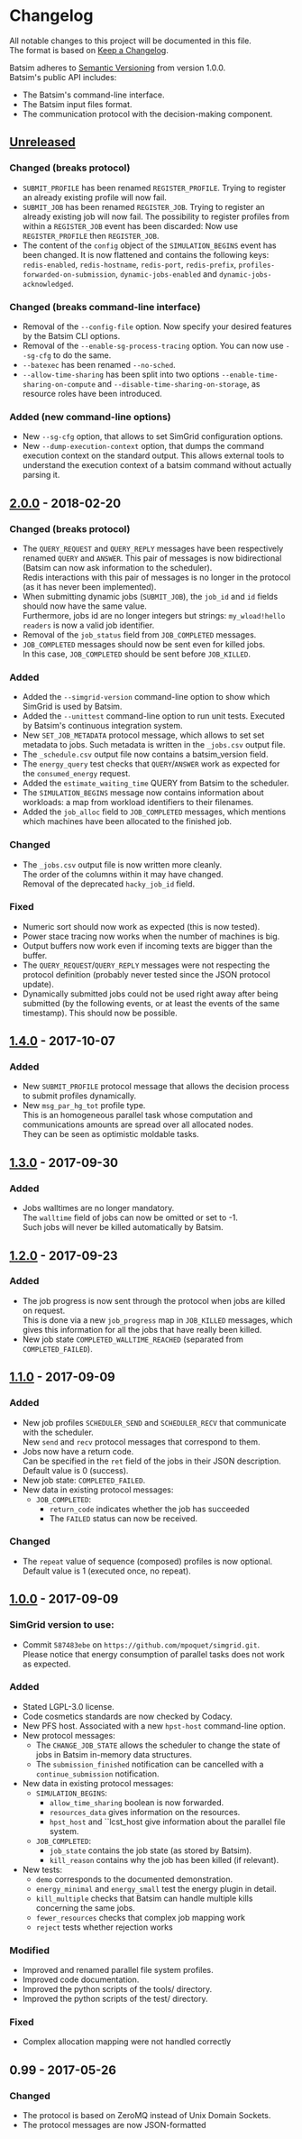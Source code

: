 # Changelog
All notable changes to this project will be documented in this file.  
The format is based on [Keep a Changelog][changelog].

Batsim adheres to [Semantic Versioning][semver] from version 1.0.0.  
Batsim's public API includes:
- The Batsim's command-line interface.
- The Batsim input files format.
- The communication protocol with the decision-making component.

[//]: ==========================================================================
## [Unreleased]
### Changed (**breaks protocol**)
- ``SUBMIT_PROFILE`` has been renamed ``REGISTER_PROFILE``.
  Trying to register an already existing profile will now fail.
- ``SUBMIT_JOB`` has been renamed ``REGISTER_JOB``.
  Trying to register an already existing job will now fail.
  The possibility to register profiles from within a ``REGISTER_JOB`` event has
  been discarded: Now use ``REGISTER_PROFILE`` then ``REGISTER_JOB``.
- The content of the ``config`` object of the ``SIMULATION_BEGINS`` event has
  been changed. It is now flattened and contains the following keys:
  ``redis-enabled``, ``redis-hostname``, ``redis-port``, ``redis-prefix``,
  ``profiles-forwarded-on-submission``, ``dynamic-jobs-enabled`` and
  ``dynamic-jobs-acknowledged``.

### Changed (**breaks command-line interface**)
- Removal of the ``--config-file`` option.
  Now specify your desired features by the Batsim CLI options.
- Removal of the ``--enable-sg-process-tracing`` option.
  You can now use ``--sg-cfg`` to do the same.
- ``--batexec`` has been renamed ``--no-sched``.
- ``--allow-time-sharing`` has been split into two options
  ``--enable-time-sharing-on-compute`` and
  ``--disable-time-sharing-on-storage``, as resource roles have been introduced.

### Added (new command-line options)
- New ``--sg-cfg`` option, that allows to set SimGrid configuration options.
- New ``--dump-execution-context`` option, that dumps the command execution
  context on the standard output. This allows external tools to understand
  the execution context of a batsim command without actually parsing it.

[//]: ==========================================================================
## [2.0.0] - 2018-02-20

### Changed (**breaks protocol**)
- The ``QUERY_REQUEST`` and ``QUERY_REPLY`` messages have been respectively
  renamed ``QUERY`` and ``ANSWER``. This pair of messages is now bidirectional
  (Batsim can now ask information to the scheduler).  
  Redis interactions with this pair of messages is no longer in the protocol
  (as it has never been implemented).
- When submitting dynamic jobs (``SUBMIT_JOB``), the ``job_id`` and ``id``
  fields should now have the same value.  
  Furthermore, jobs id are no longer integers but strings:
  ``my_wload!hello readers`` is now a valid job identifier.
- Removal of the ``job_status`` field from ``JOB_COMPLETED`` messages.
- ``JOB_COMPLETED`` messages should now be sent even for killed jobs.  
  In this case, ``JOB_COMPLETED`` should be sent before ``JOB_KILLED``.

### Added
- Added the ``--simgrid-version`` command-line option to show which SimGrid
  is used by Batsim.
- Added the ``--unittest`` command-line option to run unit tests.
  Executed by Batsim's continuous integration system.
- New ``SET_JOB_METADATA`` protocol message, which allows to set
  set metadata to jobs.
  Such metadata is written in the ``_jobs.csv`` output file.
- The ``_schedule.csv`` output file now contains a batsim_version field.
- The ``energy_query`` test checks that ``QUERY``/``ANSWER`` work as expected
  for the ``consumed_energy`` request.
- Added the ``estimate_waiting_time`` QUERY from Batsim to the scheduler.
- The ``SIMULATION_BEGINS`` message now contains information about workloads:
  a map from workload identifiers to their filenames.
- Added the ``job_alloc`` field to ``JOB_COMPLETED`` messages, which mentions
  which machines have been allocated to the finished job.

### Changed
- The ``_jobs.csv`` output file is now written more cleanly.  
  The order of the columns within it may have changed.  
  Removal of the deprecated ``hacky_job_id`` field.

### Fixed
- Numeric sort should now work as expected (this is now tested).
- Power stace tracing now works when the number of machines is big.
- Output buffers now work even if incoming texts are bigger than the buffer.
- The ``QUERY_REQUEST``/``QUERY_REPLY`` messages were not respecting the
  protocol definition (probably never tested since the JSON protocol update).
- Dynamically submitted jobs could not be used right away after being submitted
  (by the following events, or at least the events of the same timestamp).
  This should now be possible.

[//]: ==========================================================================
## [1.4.0] - 2017-10-07
### Added
- New ``SUBMIT_PROFILE`` protocol message that allows the decision process
  to submit profiles dynamically.
- New ``msg_par_hg_tot`` profile type.  
  This is an homogeneous parallel task whose computation and communications
  amounts are spread over all allocated nodes.  
  They can be seen as optimistic moldable tasks.

[//]: ==========================================================================
## [1.3.0] - 2017-09-30
### Added
- Jobs walltimes are no longer mandatory.  
  The ``walltime`` field of jobs can now be omitted or set to -1.  
  Such jobs will never be killed automatically by Batsim.

[//]: ==========================================================================
## [1.2.0] - 2017-09-23
### Added
- The job progress is now sent through the protocol when jobs are killed on
  request.  
  This is done via a new ``job_progress`` map in ``JOB_KILLED``
  messages, which gives this information for all the jobs that have really been
  killed.
- New job state ``COMPLETED_WALLTIME_REACHED``
  (separated from ``COMPLETED_FAILED``).

[//]: ==========================================================================
## [1.1.0] - 2017-09-09
### Added
- New job profiles ``SCHEDULER_SEND`` and ``SCHEDULER_RECV`` that communicate
  with the scheduler.  
  New ``send`` and ``recv`` protocol messages that correspond to them.
- Jobs now have a return code.  
  Can be specified in the ``ret`` field of the jobs in their JSON description.  
  Default value is 0 (success).
- New job state: ``COMPLETED_FAILED``.
- New data in existing protocol messages:
  - ``JOB_COMPLETED``:
    - ``return_code`` indicates whether the job has succeeded
    - The ``FAILED`` status can now be received.

### Changed
- The ``repeat`` value of sequence (composed) profiles is now optional.  
  Default value is 1 (executed once, no repeat).

[//]: ==========================================================================
## [1.0.0] - 2017-09-09
### SimGrid version to use:
- Commit ``587483ebe`` on ``https://github.com/mpoquet/simgrid.git``.  
  Please notice that energy consumption of parallel tasks does not work
  as expected.

### Added
- Stated LGPL-3.0 license.
- Code cosmetics standards are now checked by Codacy.
- New PFS host. Associated with a new ``hpst-host`` command-line option.
- New protocol messages:
  - The ``CHANGE_JOB_STATE`` allows the scheduler to change the state of jobs
    in Batsim in-memory data structures.
  - The ``submission_finished`` notification can be cancelled with a
    ``continue_submission`` notification.
- New data in existing protocol messages:
  - ``SIMULATION_BEGINS``:
    - ``allow_time_sharing`` boolean is now forwarded.
    - ``resources_data`` gives information on the resources.
    - ``hpst_host`` and ``lcst_host give information about the
      parallel file system.
  - ``JOB_COMPLETED``:
    - ``job_state`` contains the job state (as stored by Batsim).
    - ``kill_reason`` contains why the job has been killed (if relevant).
- New tests:
  - ``demo`` corresponds to the documented demonstration.
  - ``energy_minimal`` and ``energy_small`` test the energy plugin in detail.
  - ``kill_multiple`` checks that Batsim can handle multiple kills concerning
    the same jobs.
  - ``fewer_resources`` checks that complex job mapping work
  - ``reject`` tests whether rejection works

### Modified
- Improved and renamed parallel file system profiles.
- Improved code documentation.
- Improved the python scripts of the tools/ directory.
- Improved the python scripts of the test/ directory.

### Fixed
- Complex allocation mapping were not handled correctly

[//]: ==========================================================================
## 0.99 - 2017-05-26
### Changed
- The protocol is based on ZeroMQ instead of Unix Domain Sockets.
- The protocol messages are now JSON-formatted

[//]: ==========================================================================
[changelog]: http://keepachangelog.com/en/1.0.0/
[semver]: http://semver.org/spec/v2.0.0.html

[Unreleased]: https://github.com/oar-team/batsim/compare/v2.0.0...HEAD
[2.0.0]: https://github.com/oar-team/batsim/compare/v1.4.0...v2.0.0
[1.4.0]: https://github.com/oar-team/batsim/compare/v1.3.0...v1.4.0
[1.3.0]: https://github.com/oar-team/batsim/compare/v1.2.0...v1.3.0
[1.2.0]: https://github.com/oar-team/batsim/compare/v1.1.0...v1.2.0
[1.1.0]: https://github.com/oar-team/batsim/compare/v1.0.0...v1.1.0
[1.0.0]: https://github.com/oar-team/batsim/compare/v0.99...v1.0.0
